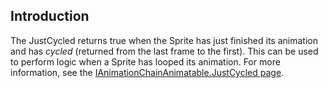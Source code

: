 ## Introduction

The JustCycled returns true when the Sprite has just finished its animation and has *cycled* (returned from the last frame to the first). This can be used to perform logic when a Sprite has looped its animation. For more information, see the [IAnimationChainAnimatable.JustCycled page](/documentation/api/flatredball/flatredball-graphics/animation/flatredball-graphics-animation-ianimationchainanimatable/flatredball-graphics-animation-ianimationchainanimatable-justcycled/.md).
